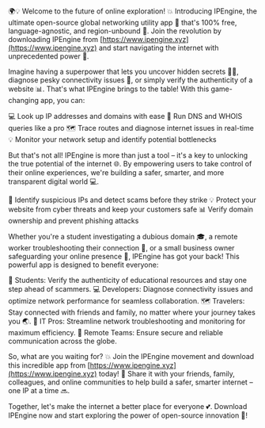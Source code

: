 🌍💡 Welcome to the future of online exploration! 💥 Introducing IPEngine, the ultimate open-source global networking utility app 📱 that's 100% free, language-agnostic, and region-unbound 🔴. Join the revolution by downloading IPEngine from [https://www.ipengine.xyz](https://www.ipengine.xyz) and start navigating the internet with unprecedented power 💪.

Imagine having a superpower that lets you uncover hidden secrets 🕵️‍♀️, diagnose pesky connectivity issues 🔧, or simply verify the authenticity of a website 📊. That's what IPEngine brings to the table! With this game-changing app, you can:

💻 Look up IP addresses and domains with ease
🔮 Run DNS and WHOIS queries like a pro
🗺️ Trace routes and diagnose internet issues in real-time
💡 Monitor your network setup and identify potential bottlenecks

But that's not all! IPEngine is more than just a tool – it's a key to unlocking the true potential of the internet 🌐. By empowering users to take control of their online experiences, we're building a safer, smarter, and more transparent digital world 💻.

🔮 Identify suspicious IPs and detect scams before they strike
💡 Protect your website from cyber threats and keep your customers safe
📊 Verify domain ownership and prevent phishing attacks

Whether you're a student investigating a dubious domain 🎓, a remote worker troubleshooting their connection 🏢, or a small business owner safeguarding your online presence 👥, IPEngine has got your back! This powerful app is designed to benefit everyone:

👫 Students: Verify the authenticity of educational resources and stay one step ahead of scammers.
💻 Developers: Diagnose connectivity issues and optimize network performance for seamless collaboration.
🗺️ Travelers: Stay connected with friends and family, no matter where your journey takes you 🌏.
💼 IT Pros: Streamline network troubleshooting and monitoring for maximum efficiency.
👥 Remote Teams: Ensure secure and reliable communication across the globe.

So, what are you waiting for? 💥 Join the IPEngine movement and download this incredible app from [https://www.ipengine.xyz](https://www.ipengine.xyz) today! 📲 Share it with your friends, family, colleagues, and online communities to help build a safer, smarter internet – one IP at a time 🔜.

Together, let's make the internet a better place for everyone 💕. Download IPEngine now and start exploring the power of open-source innovation 🚀!